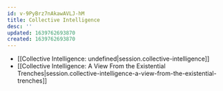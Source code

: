 ```yaml
---
id: v-9PyBrz7nAkawAVLJ-hM
title: Collective Intelligence
desc: ''
updated: 1639762693870
created: 1639762693870
---
```


- [[Collective Intelligence: undefined|session.collective-intelligence]]
- [[Collective Intelligence:  A View From the Existential Trenches|session.collective-intelligence-a-view-from-the-existential-trenches]]
